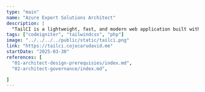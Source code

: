```yaml
---
type: "main"
name: "Azure Expert Solutions Architect"
description: |
  "TailCI is a lightweight, fast, and modern web application built with CodeIgniter and styled with Tailwind CSS. It combines the simplicity of CodeIgniter's PHP framework with the utility-first power of Tailwind CSS for rapid development and clean design."
tags: ["codeigniter", "tailwindcss", "php"]
image: "../../../../public/static/tailci.png"
link: "https://tailci.cojocarudavid.me"
startDate: "2025-03-30"
references: [
  "01-architect-design-prerequisies/index.md",
  "02-architect-governance/index.md",

]
---
```

